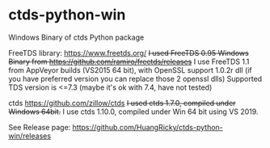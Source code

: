 # ctds-python-win
Windows Binary of ctds Python package

FreeTDS library: https://www.freetds.org/
~~I used FreeTDS 0.95 Windows Binary from https://github.com/ramiro/freetds/releases~~
I use FreeTDS 1.1 from AppVeyor builds (VS2015 64 bit), with OpenSSL support 1.0.2r dll (if you have preferred version you can replace those 2 openssl dlls)
Supported TDS version is <=7.3 (maybe it's ok with 7.4, have not tested)

ctds https://github.com/zillow/ctds
~~I used ctds 1.7.0, compiled under Windows 64bit.~~
I use ctds 1.10.0, compiled under Win 64 bit using VS 2019.


See Release page:
https://github.com/HuangRicky/ctds-python-win/releases
